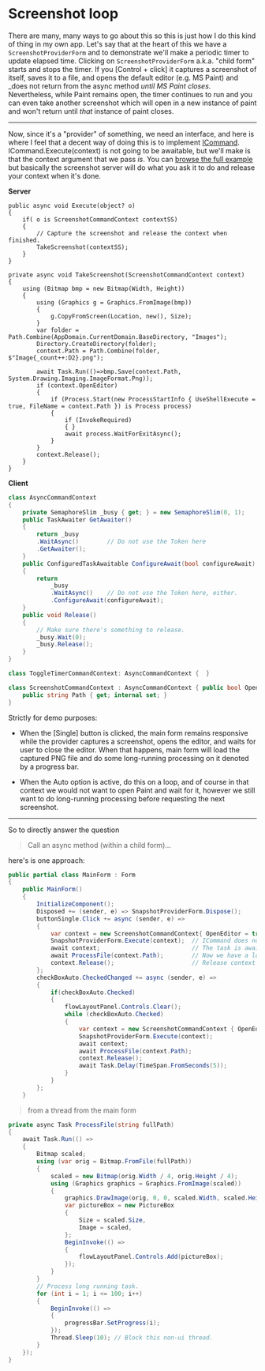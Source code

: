 # Screenshot loop

There are many, many ways to go about this so this is just how I do this kind of thing in my own app. Let's say that at the heart of this we have a `ScreenshotProviderForm` and to demonstrate we'll make a periodic timer to update elapsed time. Clicking on `ScreenshotProviderForm` a.k.a. "child form" starts and stops the timer. If you [Control + click] it captures a screenshot of itself, saves it to a file, and opens the default editor (e.g. MS Paint) and _does not return from the async method _until MS Paint closes_. Nevertheless, while Paint remains open, the timer continues to run and you can even take another screenshot which will open in a new instance of paint and won't return until _that_ instance of paint closes.

___

Now, since it's a "provider" of something, we need an interface, and here is where I feel that a decent way of doing this is to implement [ICommand](https://learn.microsoft.com/en-us/dotnet/api/system.windows.input.icommand?view=net-8.0#definition). ICommand.Execute(context) is not going to be awaitable, but we'll make is that the context argument that we pass _is_. You can [browse the full example]() but basically the screenshot server will do what you ask it to do and release your context when it's done.

**Server**

```
public async void Execute(object? o)
{
    if( o is ScreenshotCommandContext contextSS)
    {
        // Capture the screenshot and release the context when finished.
        TakeScreenshot(contextSS);
    }
}

private async void TakeScreenshot(ScreenshotCommandContext context)
{
    using (Bitmap bmp = new Bitmap(Width, Height))
    {
        using (Graphics g = Graphics.FromImage(bmp))
        {
            g.CopyFromScreen(Location, new(), Size);
        }
        var folder = Path.Combine(AppDomain.CurrentDomain.BaseDirectory, "Images");
        Directory.CreateDirectory(folder);
        context.Path = Path.Combine(folder, $"Image{_count++:D2}.png");

        await Task.Run(()=>bmp.Save(context.Path, System.Drawing.Imaging.ImageFormat.Png));
        if (context.OpenEditor)
        {
            if (Process.Start(new ProcessStartInfo { UseShellExecute = true, FileName = context.Path }) is Process process)
            {
                if (InvokeRequired)
                { }
                await process.WaitForExitAsync();
            }
        }
        context.Release();
    }
}
```

**Client**
```csharp
class AsyncCommandContext
{
    private SemaphoreSlim _busy { get; } = new SemaphoreSlim(0, 1);
    public TaskAwaiter GetAwaiter()
    {
        return _busy
        .WaitAsync()        // Do not use the Token here
        .GetAwaiter();
    }
    public ConfiguredTaskAwaitable ConfigureAwait(bool configureAwait)
    {
        return
            _busy
            .WaitAsync()    // Do not use the Token here, either.
            .ConfigureAwait(configureAwait);
    }
    public void Release()
    {
        // Make sure there's something to release.
        _busy.Wait(0);
        _busy.Release();
    }
}

class ToggleTimerCommandContext: AsyncCommandContext {  }

class ScreenshotCommandContext : AsyncCommandContext { public bool OpenEditor { get; set; }
    public string Path { get; internal set; }
}
```

Strictly for demo purposes:
- When the [Single] button is clicked, the main form remains responsive while the provider captures a screenshot, opens the editor, and waits for user to close the editor. When that happens, main form will load the captured PNG file and do some long-running processing on it denoted by a progress bar.

- When the Auto option is active, do this on a loop, and of course in that context we would not want to open Paint and wait for it, however we still want to do long-running processing before requesting the next screenshot.

___

So to directly answer the question

>Call an async method (within a child form)...

here's is one approach:

```csharp
public partial class MainForm : Form
{
    public MainForm()
    {
        InitializeComponent();
        Disposed += (sender, e) => SnapshotProviderForm.Dispose();
        buttonSingle.Click += async (sender, e) =>
        {
            var context = new ScreenshotCommandContext{ OpenEditor = true };
            SnapshotProviderForm.Execute(context);  // ICommand does not block and is not async.
            await context;                          // The task is awaited by virtue of the context awaiter.
            await ProcessFile(context.Path);        // Now we have a lock on the context.
            context.Release();                      // Release context for any 'other' awaiters of this context.
        };
        checkBoxAuto.CheckedChanged += async (sender, e) =>
        {
            if(checkBoxAuto.Checked) 
            {
                flowLayoutPanel.Controls.Clear();
                while (checkBoxAuto.Checked)
                {
                    var context = new ScreenshotCommandContext { OpenEditor = false }; // Different
                    SnapshotProviderForm.Execute(context);
                    await context;
                    await ProcessFile(context.Path);
                    context.Release();
                    await Task.Delay(TimeSpan.FromSeconds(5));
                }
            }
        };
    }
```

>from a thread from the main form

```csharp
private async Task ProcessFile(string fullPath)
{
    await Task.Run(() =>
    {
        Bitmap scaled;
        using (var orig = Bitmap.FromFile(fullPath))
        {
            scaled = new Bitmap(orig.Width / 4, orig.Height / 4);
            using (Graphics graphics = Graphics.FromImage(scaled))
            {
                graphics.DrawImage(orig, 0, 0, scaled.Width, scaled.Height);
                var pictureBox = new PictureBox
                {
                    Size = scaled.Size,
                    Image = scaled,
                };
                BeginInvoke(() =>
                {
                    flowLayoutPanel.Controls.Add(pictureBox);
                });
            }
        }
        // Process long running task.
        for (int i = 1; i <= 100; i++)
        {
            BeginInvoke(() =>
            {
                progressBar.SetProgress(i);
            });
            Thread.Sleep(10); // Block this non-ui thread.
        }
    });
}
```
